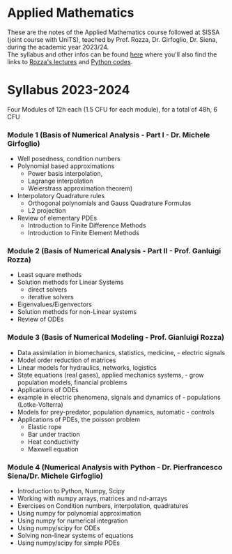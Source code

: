 # Applied Mathematics
These are the notes of the Applied Mathematics course followed at SISSA (joint course with UniTS), teached by Prof. Rozza, Dr. Girfoglio, Dr. Siena, during the academic year 2023/24.<br>
The syllabus and other infos can be found [here](https://www.math.sissa.it/course/phd-course-master-course/applied-mathematics-introduction-scientific-computing-numerical-0) where you'll also find the links to [Rozza's lectures](https://people.sissa.it/~grozza/amnasc/) and [Python codes](https://github.com/mgirfogl/numerical-analysis-2023-2024).

# Syllabus 2023-2024
Four Modules of 12h each (1.5 CFU for each module), for a total of 48h, 6 CFU

### Module 1 (Basis of Numerical Analysis - Part I - Dr. Michele Girfoglio)

- Well posedness, condition numbers
- Polynomial based approximations
  - Power basis interpolation, 
  - Lagrange interpolation
  - Weierstrass approximation theorem)
- Interpolatory Quadrature rules
  - Orthogonal polynomials and Gauss Quadrature Formulas
  - L2 projection
- Review of elementary PDEs
  - Introduction to Finite Difference Methods
  - Introduction to Finite Element Methods

### Module 2 (Basis of Numerical Analysis - Part II - Prof. Ganluigi Rozza)

- Least square methods
- Solution methods for Linear Systems
  - direct solvers
  - iterative solvers
- Eigenvalues/Eigenvectors
- Solution methods for non-Linear systems
- Review of ODEs

### Module 3 (Basis of Numerical Modeling - Prof. Gianluigi Rozza)

- Data assimilation in biomechanics, statistics, medicine, - electric signals
- Model order reduction of matrices
- Linear models for hydraulics, networks, logistics
- State equations (real gases), applied mechanics systems, - grow population models, financial problems
- Applications of ODEs
- example in electric phenomena, signals and dynamics of - populations (Lotke-Volterra)
- Models for prey-predator, population dynamics, automatic - controls
- Applications of PDEs, the poisson problem
  - Elastic rope
  - Bar under traction
  - Heat conductivity
  - Maxwell equation

### Module 4 (Numerical Analysis with Python - Dr. Pierfrancesco Siena/Dr. Michele Girfoglio)

- Introduction to Python, Numpy, Scipy
- Working with numpy arrays, matrices and nd-arrays
- Exercises on Condition numbers, interpolation, quadratures
- Using numpy for polynomial approximation
- Using numpy for numerical integration
- Using numpy/scipy for ODEs
- Solving non-linear systems of equations
- Using numpy/scipy for simple PDEs
